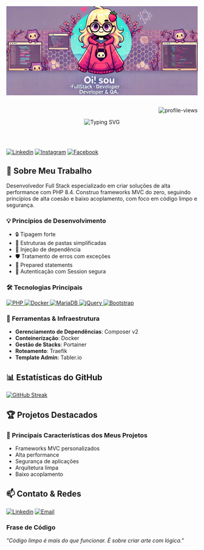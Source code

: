 <div>
  <img align="center" alt="Pixel-Art" width="1000px" src="github.jpg"/>
</div>

<div align="right">
<br>

![profile-views](https://komarev.com/ghpvc/?username=devnayaravieira&color=blueviolet)

</div>

<div align="center">

![Typing SVG](https://readme-typing-svg.herokuapp.com?size=30&color=8833D7&width=600&height=60&lines=Desenvolvedor+Full+Stack+%F0%9F%92%BB;PHP+8.4+%7C+OOP+%7C+MVC+Framework;Docker+%7C+MariaDB+%7C+High+Performance)

</div>

<br>
<br> 

[![Linkedin](https://img.shields.io/badge/LinkedIn-0077B5?style=for-the-badge&logo=linkedin&logoColor=white)](https://www.linkedin.com/in/nayaranunesvieira/)
[![Instagram](https://img.shields.io/badge/Instagram-E4405F?style=for-the-badge&logo=instagram&logoColor=white)](https://www.instagram.com/nayaravieira_?igsh=MW4wM3Y4MWVjNWpxYQ%3D%3D&utm_source=qr)
[![Facebook](https://img.shields.io/badge/Facebook-1877F2?style=for-the-badge&logo=facebook&logoColor=white)](https://www.facebook.com/NayNVieira)

## 🚀 Sobre Meu Trabalho

Desenvolvedor Full Stack especializado em criar soluções de alta performance com PHP 8.4. Construo frameworks MVC do zero, seguindo princípios de alta coesão e baixo acoplamento, com foco em código limpo e segurança.

### 💡 Princípios de Desenvolvimento
- 🔒 Tipagem forte
- 📂 Estruturas de pastas simplificadas
- 💉 Injeção de dependência
- 🛡️ Tratamento de erros com exceções
- 🔐 Prepared statements
- 🔑 Autenticação com Session segura

### 🛠️ Tecnologias Principais

<p align="left">
<a href="https://www.php.net/" target="_blank" rel="noreferrer">
<img src="https://raw.githubusercontent.com/danielcranney/readme-generator/main/public/icons/skills/php-colored.svg" width="45" height="45" alt="PHP" />
</a>
<a href="https://www.docker.com/" target="_blank" rel="noreferrer">
<img src="https://raw.githubusercontent.com/danielcranney/readme-generator/main/public/icons/skills/docker-colored.svg" width="45" height="45" alt="Docker" />
</a>
<a href="https://mariadb.org/" target="_blank" rel="noreferrer">
<img src="https://www.vectorlogo.zone/logos/mariadb/mariadb-icon.svg" width="45" height="45" alt="MariaDB" />
</a>
<a href="https://jquery.com/" target="_blank" rel="noreferrer">
<img src="https://raw.githubusercontent.com/danielcranney/readme-generator/main/public/icons/skills/jquery-colored.svg" width="45" height="45" alt="jQuery" />
</a>
<a href="https://getbootstrap.com/" target="_blank" rel="noreferrer">
<img src="https://raw.githubusercontent.com/danielcranney/readme-generator/main/public/icons/skills/bootstrap-colored.svg" width="45" height="45" alt="Bootstrap" />
</a>
</p>

### 🔧 Ferramentas & Infraestrutura
- **Gerenciamento de Dependências**: Composer v2
- **Conteinerização**: Docker
- **Gestão de Stacks**: Portainer
- **Roteamento**: Traefik
- **Template Admin**: Tabler.io

## 📊 Estatísticas do GitHub

[![GitHub Streak](https://github-readme-streak-stats.herokuapp.com?user=devnayaravieira&theme=dracula&locale=pt_BR&date_format=n%2Fj%5B%2FY%5D&card_width=900)](https://git.io/streak-stats)

## 🏆 Projetos Destacados

### 🚧 Principais Características dos Meus Projetos
- Frameworks MVC personalizados
- Alta performance
- Segurança de aplicações
- Arquitetura limpa
- Baixo acoplamento

## 📫 Contato & Redes

[![Linkedin](https://img.shields.io/badge/LinkedIn-0077B5?style=for-the-badge&logo=linkedin&logoColor=white)](https://www.linkedin.com/in/nayaranunesvieira/)
[![Email](https://img.shields.io/badge/Email-D14836?style=for-the-badge&logo=gmail&logoColor=white)](mailto:nayara.vieira@gpnet.com.br)

### Frase de Código
*"Código limpo é mais do que funcionar. É sobre criar arte com lógica."*
